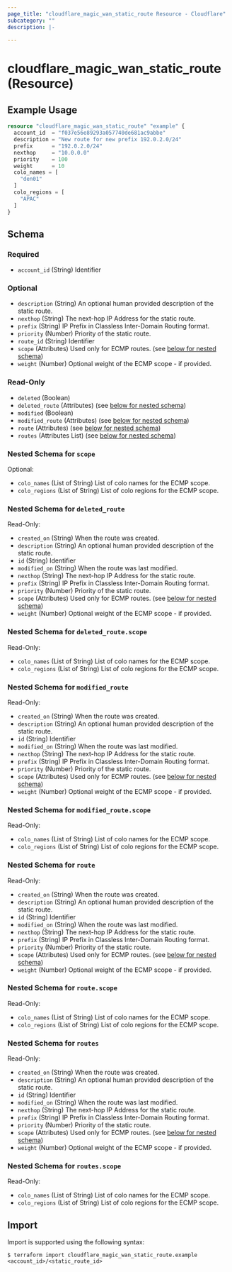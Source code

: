 ```yaml
---
page_title: "cloudflare_magic_wan_static_route Resource - Cloudflare"
subcategory: ""
description: |-
  
---
```


# cloudflare_magic_wan_static_route (Resource)



## Example Usage

```terraform
resource "cloudflare_magic_wan_static_route" "example" {
  account_id  = "f037e56e89293a057740de681ac9abbe"
  description = "New route for new prefix 192.0.2.0/24"
  prefix      = "192.0.2.0/24"
  nexthop     = "10.0.0.0"
  priority    = 100
  weight      = 10
  colo_names = [
    "den01"
  ]
  colo_regions = [
    "APAC"
  ]
}
```
<!-- schema generated by tfplugindocs -->
## Schema

### Required

- `account_id` (String) Identifier

### Optional

- `description` (String) An optional human provided description of the static route.
- `nexthop` (String) The next-hop IP Address for the static route.
- `prefix` (String) IP Prefix in Classless Inter-Domain Routing format.
- `priority` (Number) Priority of the static route.
- `route_id` (String) Identifier
- `scope` (Attributes) Used only for ECMP routes. (see [below for nested schema](#nestedatt--scope))
- `weight` (Number) Optional weight of the ECMP scope - if provided.

### Read-Only

- `deleted` (Boolean)
- `deleted_route` (Attributes) (see [below for nested schema](#nestedatt--deleted_route))
- `modified` (Boolean)
- `modified_route` (Attributes) (see [below for nested schema](#nestedatt--modified_route))
- `route` (Attributes) (see [below for nested schema](#nestedatt--route))
- `routes` (Attributes List) (see [below for nested schema](#nestedatt--routes))

<a id="nestedatt--scope"></a>
### Nested Schema for `scope`

Optional:

- `colo_names` (List of String) List of colo names for the ECMP scope.
- `colo_regions` (List of String) List of colo regions for the ECMP scope.


<a id="nestedatt--deleted_route"></a>
### Nested Schema for `deleted_route`

Read-Only:

- `created_on` (String) When the route was created.
- `description` (String) An optional human provided description of the static route.
- `id` (String) Identifier
- `modified_on` (String) When the route was last modified.
- `nexthop` (String) The next-hop IP Address for the static route.
- `prefix` (String) IP Prefix in Classless Inter-Domain Routing format.
- `priority` (Number) Priority of the static route.
- `scope` (Attributes) Used only for ECMP routes. (see [below for nested schema](#nestedatt--deleted_route--scope))
- `weight` (Number) Optional weight of the ECMP scope - if provided.

<a id="nestedatt--deleted_route--scope"></a>
### Nested Schema for `deleted_route.scope`

Read-Only:

- `colo_names` (List of String) List of colo names for the ECMP scope.
- `colo_regions` (List of String) List of colo regions for the ECMP scope.



<a id="nestedatt--modified_route"></a>
### Nested Schema for `modified_route`

Read-Only:

- `created_on` (String) When the route was created.
- `description` (String) An optional human provided description of the static route.
- `id` (String) Identifier
- `modified_on` (String) When the route was last modified.
- `nexthop` (String) The next-hop IP Address for the static route.
- `prefix` (String) IP Prefix in Classless Inter-Domain Routing format.
- `priority` (Number) Priority of the static route.
- `scope` (Attributes) Used only for ECMP routes. (see [below for nested schema](#nestedatt--modified_route--scope))
- `weight` (Number) Optional weight of the ECMP scope - if provided.

<a id="nestedatt--modified_route--scope"></a>
### Nested Schema for `modified_route.scope`

Read-Only:

- `colo_names` (List of String) List of colo names for the ECMP scope.
- `colo_regions` (List of String) List of colo regions for the ECMP scope.



<a id="nestedatt--route"></a>
### Nested Schema for `route`

Read-Only:

- `created_on` (String) When the route was created.
- `description` (String) An optional human provided description of the static route.
- `id` (String) Identifier
- `modified_on` (String) When the route was last modified.
- `nexthop` (String) The next-hop IP Address for the static route.
- `prefix` (String) IP Prefix in Classless Inter-Domain Routing format.
- `priority` (Number) Priority of the static route.
- `scope` (Attributes) Used only for ECMP routes. (see [below for nested schema](#nestedatt--route--scope))
- `weight` (Number) Optional weight of the ECMP scope - if provided.

<a id="nestedatt--route--scope"></a>
### Nested Schema for `route.scope`

Read-Only:

- `colo_names` (List of String) List of colo names for the ECMP scope.
- `colo_regions` (List of String) List of colo regions for the ECMP scope.



<a id="nestedatt--routes"></a>
### Nested Schema for `routes`

Read-Only:

- `created_on` (String) When the route was created.
- `description` (String) An optional human provided description of the static route.
- `id` (String) Identifier
- `modified_on` (String) When the route was last modified.
- `nexthop` (String) The next-hop IP Address for the static route.
- `prefix` (String) IP Prefix in Classless Inter-Domain Routing format.
- `priority` (Number) Priority of the static route.
- `scope` (Attributes) Used only for ECMP routes. (see [below for nested schema](#nestedatt--routes--scope))
- `weight` (Number) Optional weight of the ECMP scope - if provided.

<a id="nestedatt--routes--scope"></a>
### Nested Schema for `routes.scope`

Read-Only:

- `colo_names` (List of String) List of colo names for the ECMP scope.
- `colo_regions` (List of String) List of colo regions for the ECMP scope.

## Import

Import is supported using the following syntax:

```shell
$ terraform import cloudflare_magic_wan_static_route.example <account_id>/<static_route_id>
```
